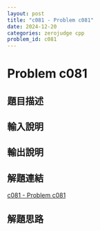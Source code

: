 ```yaml
---
layout: post
title: "c081 - Problem c081"
date: 2024-12-20
categories: zerojudge cpp
problem_id: c081
---
```


# Problem c081

## 題目描述



## 輸入說明



## 輸出說明



## 解題連結

[c081 - Problem c081](https://zerojudge.tw/ShowProblem?problemid=c081)

## 解題思路

